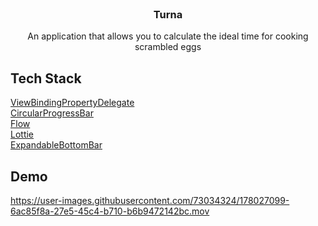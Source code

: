 <!-- PROJECT LOGO -->
<br />
<div align="center">
  
  

  <h3 align="center">Turna</h3>

  <p align="center">
    An application that allows you to calculate the ideal time for cooking scrambled eggs
  </p>
</div>

## Tech Stack

[ViewBindingPropertyDelegate](https://github.com/androidbroadcast/ViewBindingPropertyDelegate)\
[CircularProgressBar](https://github.com/lopspower/CircularProgressBar)\
[Flow](https://github.com/Kotlin/kotlinx.coroutines)\
[Lottie](https://github.com/airbnb/lottie-android)\
[ExpandableBottomBar](https://github.com/st235/ExpandableBottomBar)


## Demo
https://user-images.githubusercontent.com/73034324/178027099-6ac85f8a-27e5-45c4-b710-b6b9472142bc.mov

